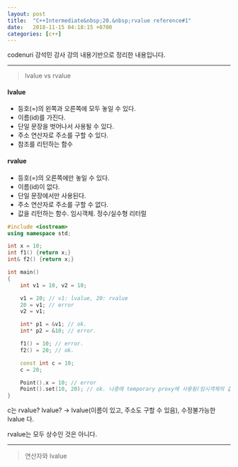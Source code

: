 ```yaml
---
layout: post
title:  "C++Intermediate&nbsp;20.&nbsp;rvalue reference#1"
date:   2018-11-15 04:18:15 +0700
categories: [c++]
---
```


codenuri 강석민 강사 강의 내용기반으로 정리한 내용입니다.

---

> lvalue vs rvalue

#### lvalue

- 등호(=)의 왼쪽과 오른쪽에 모두 놓일 수 있다.
- 이름(id)를 가진다.
- 단일 문장을 벗어나서 사용될 수 있다.
- 주소 연산자로 주소를 구할 수 있다.
- 참조를 리턴하는 함수

#### rvalue

- 등호(=)의 오른쪽에만 놓일 수 있다.
- 이름(id)이 없다.
- 단일 문장에서만 사용된다.
- 주소 연산자로 주소를 구할 수 없다.
- 값을 리턴하는 함수. 임시객체. 정수/실수형 리터럴

```cpp
#include <iostream>
using namespace std;

int x = 10;
int f1() {return x;}
int& f2() {return x;}

int main()
{
    int v1 = 10, v2 = 10;

    v1 = 20; // v1: lvalue, 20: rvalue
    20 = v1; // error
    v2 = v1;

    int* p1 = &v1; // ok.
    int* p2 = &10; // error.

    f1() = 10; // error.
    f2() = 20; // ok.

    const int c = 10;
    c = 20;

    Point().x = 10; // error
    Point().set(10, 20); // ok. 나중에 temporary proxy에 사용됨(임시객체의 값을 변경)
}
```
c는 rvalue? lvalue? -> lvalue(이름이 있고, 주소도 구할 수 있음), 수정불가능한 lvalue 다.

rvalue는 모두 상수인 것은 아니다.

---

> 연산자와 lvalue

